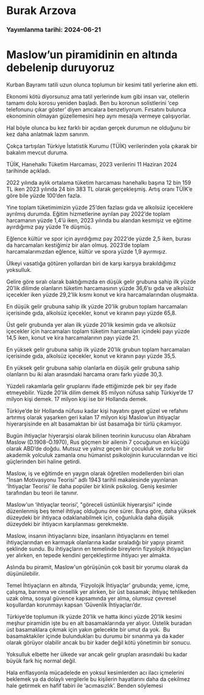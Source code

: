 # Burak Arzova

### Yayımlanma tarihi: 2024-06-21

# Maslow’un piramidinin en altında debelenip duruyoruz

Kurban Bayramı tatili uzun olunca toplumun bir kesimi tatil yerlerine akın etti.

Ekonomi kötü diyorsunuz ama tatil yerlerinde kum gibi insan var, otellerin tamamı dolu korosu yeniden başladı. Ben bu koronun solistlerini ‘cep telefonunu çıkar göster’ diyen amcalara benzetiyorum. Fırsatını bulunca ekonominin olmayan güzellemesini hep aynı mesajla vermeye çalışıyorlar.

Hal böyle olunca bu kez farklı bir açıdan gerçek durumun ne olduğunu bir kez daha anlatmak lazım sanırım.

Çokça tartışılan Türkiye İstatistik Kurumu (TÜİK) verilerinden yola çıkarak bir bakalım mevcut duruma.

TÜİK, Hanehalkı Tüketim Harcaması, 2023 verilerini 11 Haziran 2024 tarihinde açıkladı.

2022 yılında aylık ortalama tüketim harcaması hanehalkı başına 12 bin 159 TL iken 2023 yılında 24 bin 383 TL olarak gerçekleşmiş. Artış oranı TÜİK’e göre bile yüzde 100’den fazla.

Yine toplam tüketimimizin yüzde 25’den fazlası gıda ve alkolsüz içeceklere ayrılmış durumda. Eğitim hizmetlerine ayrılan pay 2022’de toplam harcamanın yüzde 1,4’ü iken, 2023 yılında bu alandan kesmişiz ve eğitime ayırdığımız pay yüzde 1’e düşmüş.

Eğlence kültür ve spor için ayırdığımız pay 2022’de yüzde 2,5 iken, burası da harcamaları kestiğimiz bir alan olmuş. 2023’de toplam harcamalarımızdan eğlence, kültür ve spora yüzde 1,9 ayırmışız.

Ülkeyi vasatlığa götüren yollardan biri de karşı karşıya bırakıldığımız yoksulluk.

Gelire göre sıralı olarak baktığımızda en düşük gelir grubuna sahip ilk yüzde 20’lik dilimde olanların tüketim harcamasının yüzde 36,6’sı gıda ve alkolsüz içecekler iken yüzde 29,2’lik kısmı konut ve kira harcamalarından oluşmakta.

En düşük gelir grubuna sahip ilk yüzde 20’lik grubun toplam harcamaları içerisinde gıda, alkolsüz içecekler, konut ve kiranın payı yüzde 65,8.

Üst gelir grubunda yer alan ilk yüzde 20’lik kesimin gıda ve alkolsüz içecekler için harcamaları toplam tüketim harcamaları içindeki payı yüzde 14,5 iken, konut ve kira harcamalarının payı yüzde 21.

En yüksek gelir grubuna sahip ilk yüzde 20’lik grubun toplam harcamaları içerisinde gıda, alkolsüz içecekler, konut ve kiranın payı yüzde 35,5.

En yüksek gelir grubuna sahip olanlarla en düşük gelir grubuna sahip olanların bu iki alan arasındaki harcama oranı farkı yüzde 30,3.

Yüzdeli rakamlarla gelir gruplarını ifade ettiğimizde pek bir şey ifade etmeyebilir. Yüzde 20’lik dilim demek 85 milyon nüfusa sahip Türkiye’de 17 milyon kişi demek. 17 milyon kişi ise bir Hollanda demek.

Türkiye’de bir Hollanda nüfusu kadar kişi hayatını gayet güzel ve refahını artırmış olarak yaşarken geri kalan 17 milyon kişi Maslow’un ihtiyaçlar hiyerarşisinde en alt basamaktan bir üst basamağa bir türlü çıkamıyor.

Bugün ihtiyaçlar hiyerarşisi olarak bilinen teorinin kurucusu olan Abraham Maslow (D.1908-Ö.1970), Rus göçmen bir ailenin 7 çocuğunun en küçüğü olarak ABD’de doğdu. Mutsuz ve yalnız geçen bir çocukluk ve zorlu bir akademik yolculuk zamanla onu hümanist psikolojinin kurucularından ve itici güçlerinden biri haline getirdi.

Maslow, iş ve eğitimde en yaygın olarak öğretilen modellerden biri olan "İnsan Motivasyonu Teorisi" adlı 1943 tarihli makalesinde yayınlanan ‘İhtiyaçlar Teorisi’ ile daha popüler bir klinik psikolog. Geniş kesimler tarafından bu teori ile tanınır.



Maslow'un ‘ihtiyaçlar teorisi’, "göreceli üstünlük hiyerarşisi" içinde düzenlenmiş beş temel ihtiyaç olduğunu öne sürer. Buna göre, daha yüksek düzeydeki bir ihtiyaca odaklanabilmek için, çoğunlukla daha düşük düzeydeki bir ihtiyacın karşılanması gerekmekte.

Maslow, insanın ihtiyaçlarını bize, insanların ihtiyaçlarını en temel ihtiyaçlarından en karmaşık olanlarına kadar sıraladığı bir yapıyı piramit şeklinde sundu. Bu ihtiyaçların en temelinde bireylerin fizyolojik ihtiyaçları yer alırken, en tepede kendini gerçekleştirme ihtiyacı yer almakta.

Aslında bu piramit, Maslow'un görüşünün çok basit bir yorumu olarak da düşünülebilir.

Temel İhtiyaçların en altında, ‘Fizyolojik İhtiyaçlar’ grubunda; yeme, içme, çalışma, barınma ve cinsellik yer alırken, bir üst basamak; ihtiyaç tehlikeden uzak olma, sosyal güvence kapsamında yer alma, olumsuz çevresel koşullardan korunmayı kapsan ‘Güvenlik İhtiyaçları’dır.

Türkiye’de toplumun ilk yüzde 20’lik ve hatta ikinci yüzde 20’lik kesimi meşhur piramidin işte bu en alt basamaklarında yer alıyor. Üstelik buradan üst basamaklara çıkmak için yakın gelecekte bir umut da yok.  Bu basamaktakiler içinde bulundukları bu durumu bir sınanma ya da kader olarak görüyor olabilir ancak bu bir kader değil kötü yönetimin bir sonucu.

Yoksulluk elbette her ülkede var ancak gelir grupları arasındaki bu kadar büyük fark hiç normal değil.

Hala enflasyonla mücadelede en yoksul kesimlerden acı ilacı içmelerini beklemek ya da dolaylı vergilerle bu kişilerin hayatlarını daha da çekilmez hale getirmek en hafif tabiri ile ‘acımasızlık’. Benden söylemesi







